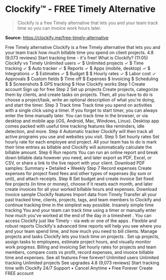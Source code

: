 # Clockify™ - FREE Timely Alternative

> Clockify is a free Timely alternative that lets you and your team track time so you can invoice work hours later.

**Source:** https://clockify.me/free-timely-alternative

Free Timely alternative
Clockify is a free Timely alternative that lets you and your team track how much billable time you spend on client projects.
4.8 (9,073 reviews)
Start tracking time - it's free!
What is Clockify? (11:05)
Clockify vs Timely
Unlimited users
✓
$
Unlimited projects
✓
$
Time tracking
✓
$
Auto tracker
✓
$
Reports
✓
$
Apps (mobile, desktop)
✓
$
Integrations
✓
$
Estimates
✓
$
Budget
$
$
Hourly rates
✓
$
Labor cost
✓
Approvals
$
Custom fields
$
Time off
$
Expenses
$
Invoicing
$
Scheduling
$
$
Screenshots
$
GPS tracking
$
How Clockify works
Step 1
Create account
Sign up for free
Step 2
Set up projects
Create projects, categorize them by clients, and create tasks on projects. Then, all you have to do is choose a project/task, write an optional description of what you're doing, and start the timer.
Step 3
Track time
Track time you spend on activities with a single click using a timer. If you forget to start timer, you can always enter the time manually later.
You can track time in the browser, or via
desktop and mobile app
(iOS, Android, Mac, Windows, Linux). Desktop app comes packed with useful time tracking features like reminders, idle detection, and more.
Step 4
Automatic tracker
Clockify will then track all active programs you use and websites you visit.
Step 5
Set hourly rates
Set hourly rate for each employee and project. All your team has to do is mark their time entries as billable and Clockify will automatically calculate the billable amount.
Step 6
Run reports
You can run an online report and break down billable data however you need, and later export as PDF, Excel, or CSV, or share a link to the live report with your client.
Download PDF samples:
Summary
•
Detailed
•
Weekly
Step 7
Record expenses
Create expenses for project fixed fees and other types of expenses (by sum or unit), and attach receipts.
Step 8
Set budget and create invoice
Set fixed fee projects (in time or money), choose if it resets each month, and later create invoices for all your worked billable hours and expenses.
Download invoice sample
Clockify features
Import data from Timely
Transfer all your past tracked time, clients, projects, tags, and team members to Clockify and continue tracking time in the simplest way possible.
Insanely simple time tracking
You and your team can track time using a timer or manually enter how much you've worked at the end of the day in a
timesheet
. You can access Clockify just like Timely - via web or one of the
apps
.
Flexible and robust reports
Clockify's advanced
time reports
will help you see where you and your team spend time, and how much you need to bill clients.
Manage projects and tasks
Clockify lets you
track time on projects
. Set up projects, assign tasks to employees, estimate project hours, and visually monitor work progress.
Billing and invoicing
Set hourly rates for projects and team members, compare costs vs profit, record expenses, and invoice billable time and expenses.
See all features
Free forever!
Unlimited users
Unlimited tracking
Unlimited projects
See upgrades
4.8 (9,073 reviews)
Start tracking time with Clockify
24/7 Support
•
Cancel Anytime
•
Free Forever
Create FREE account